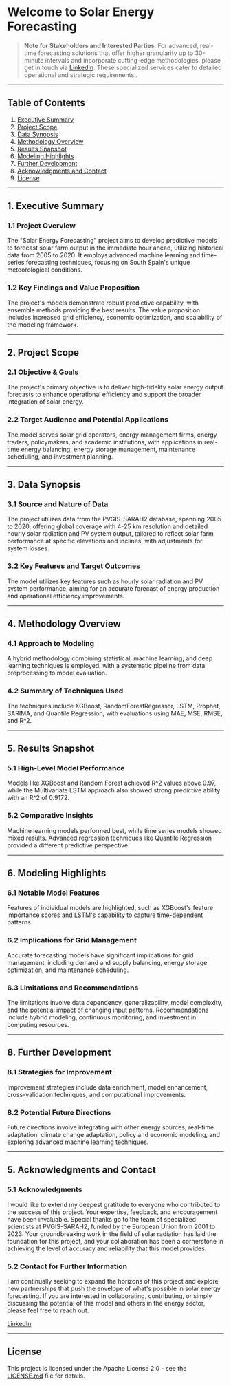 # Welcome to Solar Energy Forecasting

> **Note for Stakeholders and Interested Parties**:
For advanced, real-time forecasting solutions that offer higher granularity up to 30-minute intervals and incorporate cutting-edge methodologies, please get in touch via [LinkedIn](https://www.linkedin.com/in/sergiodavidescobar). These specialized services cater to detailed operational and strategic requirements..

---

## Table of Contents
1. [Executive Summary](#introduction)
2. [Project Scope](#scope)
3. [Data Synopsis](#data)
4. [Methodology Overview](#methodology)
5. [Results Snapshot](#results)
6. [Modeling Highlights](#modeling)
7. [Further Development](#development)
8. [Acknowledgments and Contact](#acknowledgments-and-contact)
9. [License](#license)

---

## <a name="introduction"></a>1. Executive Summary

### 1.1 Project Overview

The "Solar Energy Forecasting" project aims to develop predictive models to forecast solar farm output in the immediate hour ahead, utilizing historical data from 2005 to 2020. It employs advanced machine learning and time-series forecasting techniques, focusing on South Spain's unique meteorological conditions.

### 1.2 Key Findings and Value Proposition

The project's models demonstrate robust predictive capability, with ensemble methods providing the best results. The value proposition includes increased grid efficiency, economic optimization, and scalability of the modeling framework.

---

## <a name="scope"></a>2. Project Scope

### 2.1 Objective & Goals

The project's primary objective is to deliver high-fidelity solar energy output forecasts to enhance operational efficiency and support the broader integration of solar energy.
    
### 2.2 Target Audience and Potential Applications

The model serves solar grid operators, energy management firms, energy traders, policymakers, and academic institutions, with applications in real-time energy balancing, energy storage management, maintenance scheduling, and investment planning.

---

## <a name="data"></a>3. Data Synopsis

### 3.1 Source and Nature of Data

The project utilizes data from the PVGIS-SARAH2 database, spanning 2005 to 2020, offering global coverage with 4-25 km resolution and detailed hourly solar radiation and PV system output, tailored to reflect solar farm performance at specific elevations and inclines, with adjustments for system losses.

### 3.2 Key Features and Target Outcomes

The model utilizes key features such as hourly solar radiation and PV system performance, aiming for an accurate forecast of energy production and operational efficiency improvements.
   
---

## <a name="methodology"></a>4. Methodology Overview

### 4.1 Approach to Modeling

A hybrid methodology combining statistical, machine learning, and deep learning techniques is employed, with a systematic pipeline from data preprocessing to model evaluation.

### 4.2 Summary of Techniques Used

The techniques include XGBoost, RandomForestRegressor, LSTM, Prophet, SARIMA, and Quantile Regression, with evaluations using MAE, MSE, RMSE, and R^2.

---

## <a name="results"></a>5. Results Snapshot

### 5.1 High-Level Model Performance

Models like XGBoost and Random Forest achieved R^2 values above 0.97, while the Multivariate LSTM approach also showed strong predictive ability with an R^2 of 0.9172.

### 5.2 Comparative Insights

Machine learning models performed best, while time series models showed mixed results. Advanced regression techniques like Quantile Regression provided a different predictive perspective.

---

## <a name="modeling"></a>6. Modeling Highlights

### 6.1 Notable Model Features

Features of individual models are highlighted, such as XGBoost's feature importance scores and LSTM's capability to capture time-dependent patterns.

### 6.2 Implications for Grid Management

Accurate forecasting models have significant implications for grid management, including demand and supply balancing, energy storage optimization, and maintenance scheduling.

### 6.3 Limitations and Recommendations

The limitations involve data dependency, generalizability, model complexity, and the potential impact of changing input patterns. Recommendations include hybrid modeling, continuous monitoring, and investment in computing resources.

---

## <a name="development"></a>8. Further Development

### 8.1 Strategies for Improvement

Improvement strategies include data enrichment, model enhancement, cross-validation techniques, and computational improvements.

### 8.2 Potential Future Directions

Future directions involve integrating with other energy sources, real-time adaptation, climate change adaptation, policy and economic modeling, and exploring advanced machine learning techniques.

---

## <a name="acknowledgments-and-contact"></a>5. Acknowledgments and Contact

### 5.1 Acknowledgments

I would like to extend my deepest gratitude to everyone who contributed to the success of this project. Your expertise, feedback, and encouragement have been invaluable.
Special thanks go to the team of specialized scientists at PVGIS-SARAH2, funded by the European Union from 2001 to 2023. Your groundbreaking work in the field of solar radiation has laid the foundation for this project, and your collaboration has been a cornerstone in achieving the level of accuracy and reliability that this model provides.

### 5.2 Contact for Further Information

I am continually seeking to expand the horizons of this project and explore new partnerships that push the envelope of what's possible in solar energy forecasting. If you are interested in collaborating, contributing, or simply discussing the potential of this model and others in the energy sector, please feel free to reach out.

[LinkedIn](https://www.linkedin.com/in/sergiodavidescobar)

---

## License

This project is licensed under the Apache License 2.0 - see the [LICENSE.md](https://github.com/solaripynb/SolarEnergyForecasting/blob/main/LICENSE) file for details.
